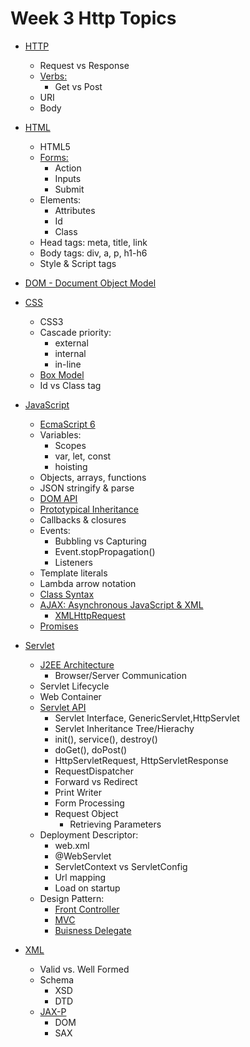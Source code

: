 # Week 3 Http Topics

- [HTTP](https://tools.ietf.org/html/rfc7231)
  - Request vs Response
  - [Verbs:](https://tools.ietf.org/html/rfc7231#section-4)
    - Get vs Post
  - URI
  - Body

- [HTML](https://www.w3schools.com/html/)
  - HTML5
  - [Forms:](https://www.w3schools.com/html/html_forms.asp)
    - Action
    - Inputs
    - Submit
  - Elements:
    - Attributes
    - Id
    - Class
  - Head tags: meta, title, link
  - Body tags: div, a, p, h1-h6
  - Style & Script tags
- [DOM - Document Object Model](https://www.w3schools.com/whatis/whatis_htmldom.asp)

- [CSS](https://www.w3schools.com/css/)
  - CSS3
  - Cascade priority:
    - external
    - internal
    - in-line
  - [Box Model](https://developer.mozilla.org/en-US/docs/Web/CSS/CSS_Box_Model/Introduction_to_the_CSS_box_model)
  - Id vs Class tag

- [JavaScript](https://www.w3schools.com/js/)
  - [EcmaScript 6](https://www.ecma-international.org/ecma-262/6.0/)
  - Variables:
    - Scopes
    - var, let, const
    - hoisting
  - Objects, arrays, functions
  - JSON stringify & parse
  - [DOM API](https://www.w3schools.com/js/js_htmldom.asp)
  - [Prototypical Inheritance](https://javascript.info/prototype-inheritance)
  - Callbacks & closures
  - Events:
    - Bubbling vs Capturing
    - Event.stopPropagation()
    - Listeners
  - Template literals
  - Lambda arrow notation
  - [Class Syntax](https://www.w3schools.com/js/js_classes.asp)
  - [AJAX: Asynchronous JavaScript & XML](https://developer.mozilla.org/en-US/docs/Web/Guide/AJAX)
    - [XMLHttpRequest](https://developer.mozilla.org/en-US/docs/Web/API/XMLHttpRequest/Using_XMLHttpRequest)
  - [Promises](https://developer.mozilla.org/en-US/docs/Web/JavaScript/Reference/Global_Objects/Promise)

- [Servlet](https://docs.oracle.com/javaee/5/tutorial/doc/bnafe.html)
  - [J2EE Architecture](https://docs.oracle.com/cd/B10570_07/migrate.902/a95110/overview.htm#1005629)
    - Browser/Server Communication
  - Servlet Lifecycle
  - Web Container
  - [Servlet API](https://docs.oracle.com/javaee/7/api/javax/servlet/package-summary.html)
    - Servlet Interface, GenericServlet,HttpServlet
    - Servlet Inheritance Tree/Hierachy
    - init(), service(), destroy()
    - doGet(), doPost()
    - HttpServletRequest, HttpServletResponse
    - RequestDispatcher
    - Forward vs Redirect
    - Print Writer
    - Form Processing
    - Request Object
      - Retrieving Parameters
  - Deployment Descriptor:
    - web.xml
    - @WebServlet
    - ServletContext vs ServletConfig
    - Url mapping
    - Load on startup
  - Design Pattern:
    - [Front Controller](https://www.oracle.com/technetwork/java/frontcontroller-135648.html)
    - [MVC](https://docs.oracle.com/cd/E13174_01/alui/devdoc/docs60/Overview_of_the_Portal_Architecture/Portal_UI/PlumtreeDevDoc_Overview_MVCArchitecture.htm)
    - [Buisness Delegate](https://www.oracle.com/technetwork/java/businessdelegate-137562.html)

- [XML](https://www.w3.org/XML/)
  - Valid vs. Well Formed
  - Schema
    - XSD
    - DTD
  - [JAX-P](https://docs.oracle.com/javase/tutorial/jaxp/index.html)
    - DOM
    - SAX
